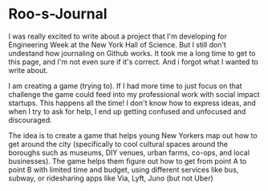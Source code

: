 # Roo-s-Journal

I was really excited to write about a project that I'm developing for Engineering Week at the New York Hall of Science.  But I still don't undestand how journaling on Github works.  It took me a long time to get to this page, and I'm not even sure if it's correct. And i forgot what I wanted to write about.

I am creating a game (trying to).  If I had more time to just focus on that challenge the game could feed into my professional work with social impact startups. This happens all the time! I don't know how to express ideas, and when I try to ask for help, I end up getting confused and unfocused and discouraged.

The idea is to create a game that helps young New Yorkers map out how to get around the city (specifically to cool cultural spaces around the boroughs such as museums, DIY venues, urban farms, co-ops, and local businesses).  The game helps them figure out how to get from point A to point B with limited time and budget, using different services like bus, subway, or ridesharing apps like Via, Lyft, Juno (but not Uber)
